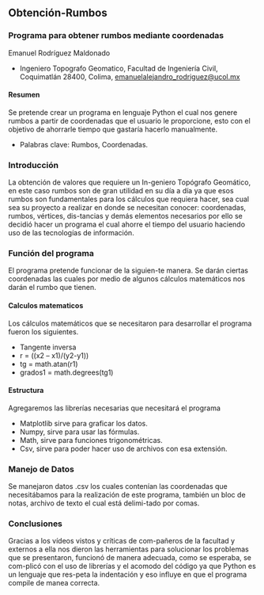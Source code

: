 ## Obtención-Rumbos
### Programa para obtener rumbos mediante coordenadas
Emanuel Rodríguez Maldonado
- Ingeniero Topografo Geomatico, Facultad de Ingeniería Civil, Coquimatlán 28400, Colima, emanuelalejandro_rodriguez@ucol.mx
#### Resumen
Se pretende crear un programa en lenguaje Python el cual nos genere rumbos a partir de coordenadas que el usuario le proporcione, esto con el objetivo de ahorrarle tiempo que gastaría hacerlo manualmente.
- Palabras clave: Rumbos, Coordenadas.
### Introducción
La obtención de valores que requiere un In-geniero Topógrafo Geomático, en este caso rumbos son de gran utilidad en su día a día ya que esos rumbos son fundamentales para los cálculos que requiera hacer, sea cual sea su proyecto a realizar en donde se necesitan conocer: coordenadas, rumbos, vértices, dis-tancias y demás elementos necesarios por ello se decidió hacer un programa el cual ahorre el tiempo del usuario haciendo uso de las tecnologías de información.
### Función del programa
El programa pretende funcionar de la siguien-te manera.
Se darán ciertas coordenadas las cuales por medio de algunos cálculos matemáticos nos darán el rumbo que tienen.
#### Calculos matematicos
Los cálculos matemáticos que se necesitaron para desarrollar el programa fueron los siguientes.
- Tangente inversa
- r = ((x2 – x1)/(y2-y1))
- tg = math.atan(r1)
- grados1 = math.degrees(tg1)
#### Estructura
Agregaremos las librerías necesarias que necesitará el programa
- Matplotlib sirve para graficar los datos.
- Numpy, sirve para usar las fórmulas.
- Math, sirve para funciones trigonométricas. 
- Csv, sirve para poder hacer uso de archivos con esa extensión.
### Manejo de Datos
Se manejaron datos .csv los cuales contenían las coordenadas que necesitábamos para la realización de este programa, también un bloc de notas, archivo de texto el cual está delimi-tado por comas.
### Conclusiones 
Gracias a los vídeos vistos y críticas de com-pañeros de la facultad y externos a ella nos dieron las herramientas para solucionar los problemas que se presentaron, funcionó de manera adecuada, como se esperaba, se com-plicó con el uso de librerías y el acomodo del código ya que Python es un lenguaje que res-peta la indentación y eso influye en que el programa compile de manea correcta.
